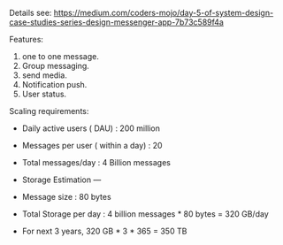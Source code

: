 Details see: https://medium.com/coders-mojo/day-5-of-system-design-case-studies-series-design-messenger-app-7b73c589f4a

Features:
1. one to one message.
2. Group messaging.
3. send media.
4. Notification push.
5. User status.

Scaling requirements:

- Daily active users ( DAU) : 200 million

- Messages per user ( within a day) : 20

- Total messages/day : 4 Billion messages

- Storage Estimation —

- Message size : 80 bytes

- Total Storage per day : 4 billion messages * 80 bytes = 320 GB/day

- For next 3 years, 320 GB * 3 * 365 = 350 TB

